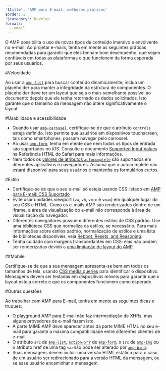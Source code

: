 ```yaml
---
'$title': 'AMP para E-mail: melhores práticas'
$order: 1
'$category': Develop
formats:
  - email
---
```


O AMP possibilita o uso de novos tipos de conteúdo imersivo e envolvente no e-mail! Ao projetar e-mails, tenha em mente as seguintes práticas recomendadas para garantir que eles tenham bom desempenho, que sejam confiáveis em todas as plataformas e que funcionem da forma esperada por seus usuários.

#Velocidade

Ao usar a [`amp-list`](../../../documentation/components/reference/amp-list.md?format=email) para buscar conteúdo dinamicamente, inclua um placeholder para manter a integridade da estrutura de componentes. O placeholder deve ter um layout que seja o mais semelhante possível ao documento depois que ele tenha retornado os dados solicitados. Isto garante que o tamanho da mensagem não altere significativamente o layout.

#Usabilidade e acessibilidade

- Quando usar [`amp-carousel`](../../components/reference/amp-carousel-v0.1.md?format=email), certifique-se de que o atributo `controls` esteja definido. Isto permite que usuários em dispositivos touchscreen, tais como smartphones, possam navegar pelo carrossel.
- Ao usar [`amp-form`](../../../documentation/components/reference/amp-form.md?format=email), tenha em mente que nem todos os tipos de entrada são suportados no iOS. Consulte o documento [Supported Input Values](https://developer.apple.com/library/archive/documentation/AppleApplications/Reference/SafariHTMLRef/Articles/InputTypes.html) na Referência HTML do Safari para mais informações.
- Nem todos os [valores de atributos `autocomplete`](https://developer.mozilla.org/en-US/docs/Web/HTML/Attributes/autocomplete) são suportados em diferentes aplicativos e navegadores. Assuma que o autocomplete não estará disponível para seus usuários e mantenha os formulários curtos.

#Estilo

- Certifique-se de que o seu e-mail só esteja usando CSS listado em [AMP para E-mail: CSS Suportado](../learn/email-spec/amp-email-css.md?format=email)
- Evite usar unidades viewport (`vw`, `vh`, `vmin` e `vmax`) em qualquer lugar do seu CSS e HTML. Como os e-mails AMP são renderizados dentro de um iframe, a área de visualização do e-mail não corresponde à área de visualização do navegador.
- Diferentes navegadores possuem diferentes estilos de CSS padrão. Use uma biblioteca CSS que normaliza os estilos, se necessário. Para mais informações sobre estilos padrão, normalização de estilos e uma lista de bibliotecas disponíveis, veja [Reboot, Resets, and Reasoning](https://css-tricks.com/reboot-resets-reasoning/).
- Tenha cuidado com margens transbordantes em CSS: elas não podem ser renderizadas devido a [uma limitação de layout do AMP](https://github.com/ampproject/amphtml/issues/13343#issuecomment-447380241).

##Mobile

Certifique-se de que a sua mensagem apresenta-se bem em todos os tamanhos de tela, usando [CSS media queries](style_and_layout/control_layout.md?format=email) para identificar o dispositivo. Mensagens devem ser testadas em dispositivos móveis para garantir que o layout esteja correto e que os componentes funcionem como esperado.

#Outras questões

Ao trabalhar com AMP para E-mail, tenha em mente as seguintes dicas e truques:

- O playground AMP para E-mail não faz intermediação de XHRs, mas alguns provedores de e-mail fazem isto.
- A parte MIME AMP deve aparecer antes da parte MIME HTML no seu e-mail para garantir a máxima compatibilidade entre diferentes clientes de e-mail.
- O atributo `src` de [`amp-list`](../../../documentation/components/reference/amp-list.md?format=email), [`action-xhr`](../../../documentation/components/reference/amp-form.md?format=email#action-xhr) de [`amp-form`](../../../documentation/components/reference/amp-form.md?format=email), o `src` de [`amp-img`](../../../documentation/examples/documentation/amp-img.html?format=email) ou o atributo href de uma tag `<a>`não pode ser alterado por [`amp-bind`](../../../documentation/examples/documentation/amp-bind.html?format=email).
- Suas mensagens devem incluir uma versão HTML estática para o caso de um usuário ser redirecionado para a versão HTML da mensagem, ou se esse usuário encaminhar a mensagem.
